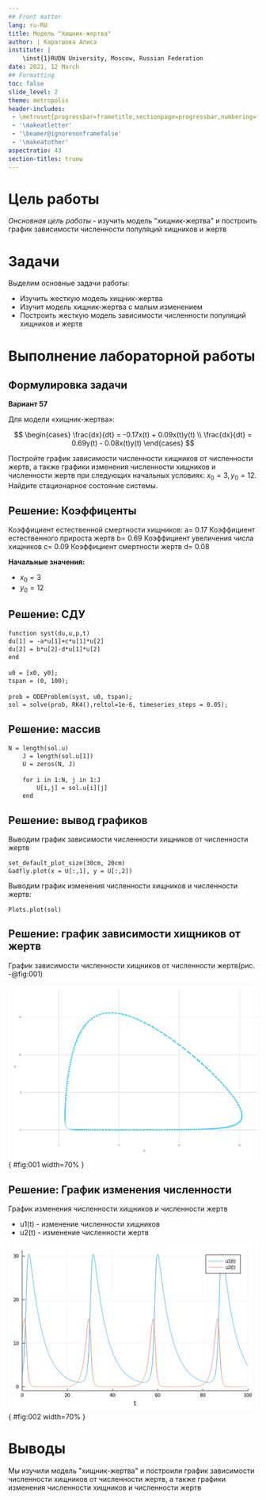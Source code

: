 ```yaml
---
## Front matter
lang: ru-RU
title: Модель "Хищник-жертва"
author: | Каратшова Алиса
institute: |
	\inst{1}RUDN University, Moscow, Russian Federation
date: 2021, 12 Marсh
## Formatting
toc: false
slide_level: 2
theme: metropolis
header-includes:
 - \metroset{progressbar=frametitle,sectionpage=progressbar,numbering=fraction}
 - '\makeatletter'
 - '\beamer@ignorenonframefalse'
 - '\makeatother'
aspectratio: 43
section-titles: trueы
---
```


# Цель работы

*Онсновная цель работы* - изучить модель "хищник-жертва" и построить график зависимости численности популяций хищников и жертв

# Задачи

Выделим основные задачи работы:

- Изучить жесткую модель хищник-жертва
- Изучит модель хищник-жертва с малым изменением
- Построить жесткую модель зависимости численности популяций хищников и жертв



# Выполнение лабораторной работы

## Формулировка задачи

**Вариант 57**

Для модели «хищник-жертва»:

$$
\begin{cases}
\frac{dx}{dt} =  -0.17x(t) + 0.09x(t)y(t)
\\
\frac{dx}{dt} = 0.69y(t) - 0.08x(t)y(t)
\end{cases}
$$

Постройте график зависимости численности хищников от численности жертв, а также графики изменения численности хищников и численности жертв при следующих начальных условиях: $x_0 = 3, y_0 = 12$. Найдите стационарное состояние системы.


## Решение: Коэффиценты

Коэффициент естественной смертности хищников:
a= 0.17
Коэффициент естественного прироста жертв
b= 0.69
Коэффициент увеличения числа хищников
c= 0.09
Коэффициент смертности жертв
d= 0.08

**Начальные значения:**

- $x_0 = 3$
- $y_0 = 12$

## Решение: CДУ

```
function syst(du,u,p,t)
du[1] = -a*u[1]+c*u[1]*u[2]
du[2] = b*u[2]-d*u[1]*u[2]
end

u0 = [x0, y0];
tspan = (0, 100);

prob = ODEProblem(syst, u0, tspan);
sol = solve(prob, RK4(),reltol=1e-6, timeseries_steps = 0.05);

```

## Решение: массив


```
N = length(sol.u)
    J = length(sol.u[1])
    U = zeros(N, J)

    for i in 1:N, j in 1:J
        U[i,j] = sol.u[i][j]
    end

```



## Решение: вывод графиков

Выводим график зависимости численности хищников от численности жертв

```
set_default_plot_size(30cm, 20cm)
Gadfly.plot(x = U[:,1], y = U[:,2])
```
Выводим график изменения численности хищников и численности жертв:

```
Plots.plot(sol)
```

## Решение: график зависимости  хищников от жертв

График зависимости численности хищников от численности жертв(рис. -@fig:001)

![График зависимости численности хищников от численности жертв](01.png){ #fig:001 width=70% }


## Решение: График изменения численности

График изменения численности хищников и численности жертв

- u1(t) - изменение численности хищников
- u2(t) - изменение численности жертв


![График изменения численности хищников и численности жертв](02.png){ #fig:002 width=70% }


# Выводы

Мы изучили модель "хищник-жертва" и построили график зависимости численности хищников от численности жертв, а также графики изменения численности хищников и численности жертв
